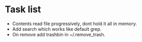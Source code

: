 # Task list

- Contents read file progressively, dont hold it all in memory.
- Add search which works like default grep.
- On remove add trashbin in ~/.remove_trash.       
